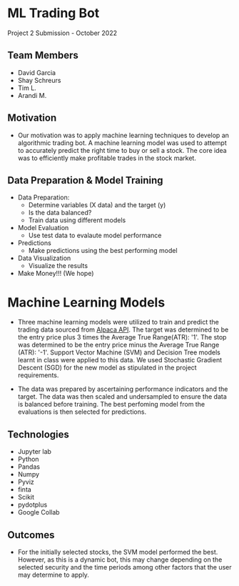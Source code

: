 # ML Trading Bot

Project 2 Submission - October 2022

## Team Members
- David Garcia 
- Shay Schreurs
- Tim L.
- Arandi M.

## Motivation

- Our motivation was to apply machine learning techniques to develop an algorithmic trading bot. A machine learning model was used to attempt to accurately predict the right time to buy or sell a stock. The core idea was to efficiently make profitable trades in the stock market.

## Data Preparation & Model Training
- Data Preparation:
  - Determine variables (X data) and the target (y)
  - Is the data balanced?
  - Train data using different models
- Model Evaluation
  - Use test data to evalaute model performance
- Predictions
  - Make predictions using the best performing model
- Data Visualization 
  - Visualize the results 
- Make Money!!! (We hope)


# Machine Learning Models

- Three machine learning models were utilized to train and predict the trading data sourced from [Alpaca API](https://paper-api.alpaca.markets). The target was determined to be the entry price plus 3 times the Average True Range(ATR): '1'. The stop was determined to be the entry price minus the Average True Range (ATR): '-1'. Support Vector Machine (SVM) and Decision Tree models learnt in class were applied to this data. We used Stochastic Gradient Descent (SGD) for the new model as stipulated in the project requirements. 

- The data was prepared by ascertaining performance indicators and the target. The data was then scaled and undersampled to ensure the data is balanced before training. The best perfoming model from the evaluations is then selected for predictions.

## Technologies
- Jupyter lab
- Python
- Pandas
- Numpy
- Pyviz
- finta 
- Scikit 
- pydotplus
- Google Collab


## Outcomes
- For the initially selected stocks, the SVM model performed the best. However, as this is a dynamic bot, this may change depending on the selected security and the time periods among other factors that the user may determine to apply.
